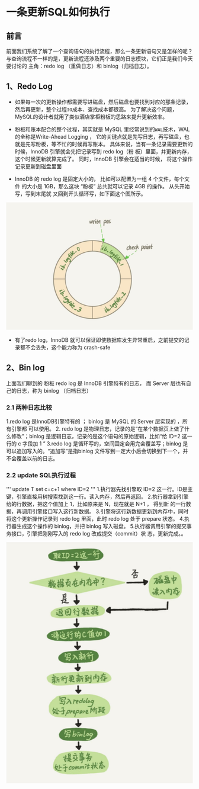 # 一条更新SQL如何执行
## 前言
前面我们系统了解了一个查询语句的执行流程，那么一条更新语句又是怎样的呢？
与查询流程不一样的是，更新流程还涉及两个重要的日志模块，它们正是我们今天要讨论的 主角：redo log （重做日志）和 binlog（归档日志）。

## 1、Redo Log
- 如果每一次的更新操作都需要写进磁盘，然后磁盘也要找到对应的那条记录，然后再更新，整个过程`IO`成本、查找成本都很高。 
为了解决这个问题，MySQL的设计者就用了类似酒店掌柜粉板的思路来提升更新效率。

- 粉板和账本配合的整个过程，其实就是 MySQL 里经常说到的`WAL`技术，WAL的全称是Write-Ahead Logging ， 
它的关键点就是先写日志，再写磁盘，也就是先写粉板，等不忙的时候再写账本。
具体来说，当有一条记录需要更新的时候，InnoDB 引擎就会先把记录写到 redo log（粉 板）里面，并更新内存，这个时候更新就算完成了。
同时，InnoDB 引擎会在适当的时候， 将这个操作记录更新到磁盘里面
 
- InnoDB 的 redo log 是固定大小的， 比如可以配置为一组 4 个文件，每个文件 的大小是 1GB，那么这块 “粉板”
总共就可以记录 4GB 的操作。 从头开始写，写到末尾就 又回到开头循环写，如下面这个图所示。

![img.png](img/redolog.png)

- 有了redo log，InnoDB 就可以保证即使数据库发生异常重启，之前提交的记录都不会丢失，这个能力称为 crash-safe

## 2、Bin log
上面我们聊到的 粉板 redo log 是 InnoDB 引擎特有的日志， 而 Server 层也有自己的日志，称为 binlog （归档日志）

### 2.1 两种日志比较
1.redo log 是InnoDB引擎特有的 ； binlog 是 MySQL 的 Server 层实现的 ，所有引擎都 可以使用。
2. redo log 是物理日志，记录的是“在某个数据页上做了什么修改”；binlog 是逻辑日志，记录的是这个语句的原始逻辑，比如“给 ID=2 这一行的 c 字段加 1 ”
3.redo log 是循环写的，空间固定会用完会覆盖写；binlog 是可以追加写入的。“追加写”是指binlog 文件写到一定大小后会切换到下一个，并不会覆盖以前的日志。

### 2.2 update SQL执行过程
'''
update T set c=c+1 where ID=2
'''
1.执行器先找引擎取 ID=2 这一行。ID是主键，引擎直接用树搜索找到这一行。读入内存，然后再返回。
2.执行器拿到引擎给的行数据，把这个值加上 1，比如原来是 N，现在就是 N+1 ， 得到新
的一行数据，再调用引擎接口写入这行新数据。
3.引擎将这行新数据更新到内存中，同时将这个更新操作记录到 redo log 里面，此时 redo log 处于 prepare 状态。
4.执行器生成这个操作的 binlog，并把 binlog 写入磁盘。
5.执行器调用引擎的提交事务接口，引擎把刚刚写入的 redo log 改成提交（commit）状 态，更新完成。。

![img.png](img/updateSqlExec.png)



